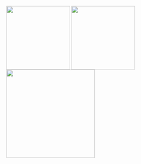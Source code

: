 <p>
<a href="https://github.com/losaki">
  <img align="left" height="170px" src="https://github-readme-stats.vercel.app/api?username=nyohoo&count_private=true&show_icons=true&theme=dracula" />
</a>
<a href="https://github.com/losaki">
  <img align="left" height="170px" src="https://github-readme-stats.vercel.app/api/top-langs/?username=nyohoo&layout=compact&theme=dracula" />
</a>
  <a href="https://github.com/losaki">
  <img align="left" height="236px" src="https://github-profile-summary-cards.vercel.app/api/cards/profile-details?username=nyohoo&theme=dracula" />
</a>
</p>
